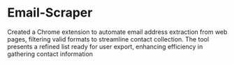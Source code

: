# Email-Scraper
Created a Chrome extension to automate email address extraction from web pages, filtering valid formats to streamline contact collection. The tool presents a refined list ready for user export, enhancing efficiency in gathering contact information
